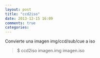 ```yaml
---
layout: post
title: "ccd2iso"
date: 2013-12-15 16:09
comments: true
categories: 
---
```

Convierte una imagen img/ccd/sub/cue a iso

>$ ccd2iso imagen.img imagen.iso 

